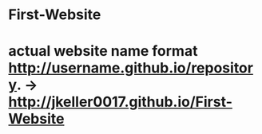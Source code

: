 # First-Website
# actual website name format http://username.github.io/repository. -> http://jkeller0017.github.io/First-Website
